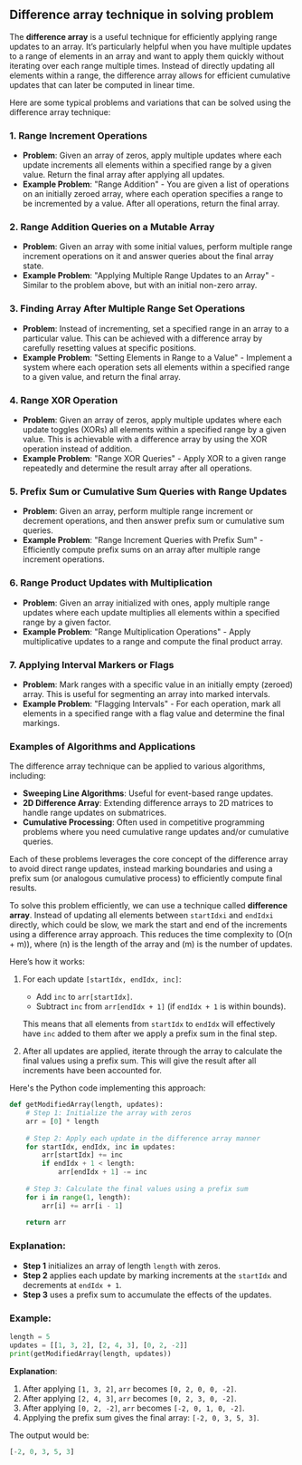 ## Difference array technique in solving problem

The **difference array** is a useful technique for efficiently applying range updates to an array. It’s particularly helpful when you have multiple updates to a range of elements in an array and want to apply them quickly without iterating over each range multiple times. Instead of directly updating all elements within a range, the difference array allows for efficient cumulative updates that can later be computed in linear time.

Here are some typical problems and variations that can be solved using the difference array technique:

### 1. **Range Increment Operations**
   - **Problem**: Given an array of zeros, apply multiple updates where each update increments all elements within a specified range by a given value. Return the final array after applying all updates.
   - **Example Problem**: "Range Addition" - You are given a list of operations on an initially zeroed array, where each operation specifies a range to be incremented by a value. After all operations, return the final array.

### 2. **Range Addition Queries on a Mutable Array**
   - **Problem**: Given an array with some initial values, perform multiple range increment operations on it and answer queries about the final array state.
   - **Example Problem**: "Applying Multiple Range Updates to an Array" - Similar to the problem above, but with an initial non-zero array.

### 3. **Finding Array After Multiple Range Set Operations**
   - **Problem**: Instead of incrementing, set a specified range in an array to a particular value. This can be achieved with a difference array by carefully resetting values at specific positions.
   - **Example Problem**: "Setting Elements in Range to a Value" - Implement a system where each operation sets all elements within a specified range to a given value, and return the final array.

### 4. **Range XOR Operation**
   - **Problem**: Given an array of zeros, apply multiple updates where each update toggles (XORs) all elements within a specified range by a given value. This is achievable with a difference array by using the XOR operation instead of addition.
   - **Example Problem**: "Range XOR Queries" - Apply XOR to a given range repeatedly and determine the result array after all operations.

### 5. **Prefix Sum or Cumulative Sum Queries with Range Updates**
   - **Problem**: Given an array, perform multiple range increment or decrement operations, and then answer prefix sum or cumulative sum queries.
   - **Example Problem**: "Range Increment Queries with Prefix Sum" - Efficiently compute prefix sums on an array after multiple range increment operations.

### 6. **Range Product Updates with Multiplication**
   - **Problem**: Given an array initialized with ones, apply multiple range updates where each update multiplies all elements within a specified range by a given factor.
   - **Example Problem**: "Range Multiplication Operations" - Apply multiplicative updates to a range and compute the final product array.

### 7. **Applying Interval Markers or Flags**
   - **Problem**: Mark ranges with a specific value in an initially empty (zeroed) array. This is useful for segmenting an array into marked intervals.
   - **Example Problem**: "Flagging Intervals" - For each operation, mark all elements in a specified range with a flag value and determine the final markings.

### Examples of Algorithms and Applications
The difference array technique can be applied to various algorithms, including:
   - **Sweeping Line Algorithms**: Useful for event-based range updates.
   - **2D Difference Array**: Extending difference arrays to 2D matrices to handle range updates on submatrices.
   - **Cumulative Processing**: Often used in competitive programming problems where you need cumulative range updates and/or cumulative queries.

Each of these problems leverages the core concept of the difference array to avoid direct range updates, instead marking boundaries and using a prefix sum (or analogous cumulative process) to efficiently compute final results.

To solve this problem efficiently, we can use a technique called **difference array**. Instead of updating all elements between `startIdxi` and `endIdxi` directly, which could be slow, we mark the start and end of the increments using a difference array approach. This reduces the time complexity to \(O(n + m)\), where \(n\) is the length of the array and \(m\) is the number of updates.

Here’s how it works:

1. For each update `[startIdx, endIdx, inc]`:
   - Add `inc` to `arr[startIdx]`.
   - Subtract `inc` from `arr[endIdx + 1]` (if `endIdx + 1` is within bounds).
   
   This means that all elements from `startIdx` to `endIdx` will effectively have `inc` added to them after we apply a prefix sum in the final step.

2. After all updates are applied, iterate through the array to calculate the final values using a prefix sum. This will give the result after all increments have been accounted for.

Here's the Python code implementing this approach:

```python
def getModifiedArray(length, updates):
    # Step 1: Initialize the array with zeros
    arr = [0] * length
    
    # Step 2: Apply each update in the difference array manner
    for startIdx, endIdx, inc in updates:
        arr[startIdx] += inc
        if endIdx + 1 < length:
            arr[endIdx + 1] -= inc
    
    # Step 3: Calculate the final values using a prefix sum
    for i in range(1, length):
        arr[i] += arr[i - 1]
    
    return arr
```

### Explanation:

- **Step 1** initializes an array of length `length` with zeros.
- **Step 2** applies each update by marking increments at the `startIdx` and decrements at `endIdx + 1`.
- **Step 3** uses a prefix sum to accumulate the effects of the updates.

### Example:

```python
length = 5
updates = [[1, 3, 2], [2, 4, 3], [0, 2, -2]]
print(getModifiedArray(length, updates))
```

**Explanation**:
1. After applying `[1, 3, 2]`, `arr` becomes `[0, 2, 0, 0, -2]`.
2. After applying `[2, 4, 3]`, `arr` becomes `[0, 2, 3, 0, -2]`.
3. After applying `[0, 2, -2]`, `arr` becomes `[-2, 0, 1, 0, -2]`.
4. Applying the prefix sum gives the final array: `[-2, 0, 3, 5, 3]`.

The output would be:
```python
[-2, 0, 3, 5, 3]
```
